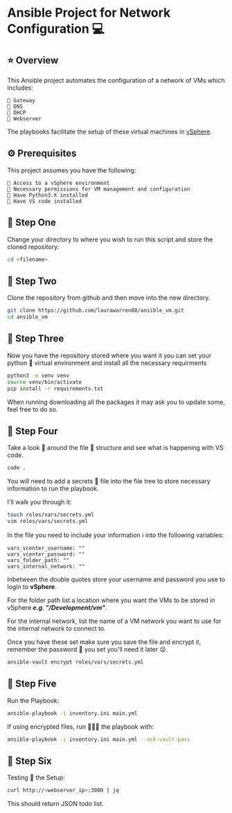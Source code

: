 # **Ansible Project for Network Configuration** 💻

## ⭐️ Overview
This Ansible project automates the configuration of a network of VMs which includes:
```
🔹 Gateway
🔹 DNS
🔹 DHCP
🔹 Webserver
```
The playbooks facilitate the setup of these virtual machines in [vSphere](https://vcenter.easlab.co.uk).

## ⚙️ Prerequisites 
This project assumes you have the following: 
```
🔸 Access to a vSphere environment
🔸 Necessary permissions for VM management and configuration
🔸 Have Python3.X installed
🔸 Have VS code installed
```

## 🐾 Step One
Change your directory to where you wish to run this script and store the cloned repository:
```bash
cd <filename>
```

## 🐾 Step Two
Clone the repository from github and then move into the new directory.
```bash
git clone https://github.com/laurawarren88/ansible_vm.git
cd ansible_vm
```

## 🐾 Step Three 
Now you have the repository stored where you want it you can set your python 🐍 virtual environment and install all the necessary requirments
```bash
python3 -m venv venv
source venv/bin/activate
pip install -r requirements.txt
```
When running downloading all the packages it may ask you to update some, feel free to do so. 

## 🐾 Step Four 
Take a look 👀 around the file 📂 structure and see what is happening with VS code. 
```bash
code .
```

You will need to add a secrets 🤫 file into the file tree to store necessary information to run the playbook. 

I'll walk you through it:
```bash
touch roles/vars/secrets.yml
vim roles/vars/secrets.yml
```

In the file you need to include your information ℹ️ into the following variables:
```
vars_vcenter_username: ""
vars_vcenter_password: ""
vars_folder_path: ""
vars_internal_network: ""
```

Inbetween the double quotes store your username and password you use to login to **vSphere**. 

For the folder path list a location where you want the VMs to be stored in vSphere ***e.g. "/Development/vm"***.

For the internal network, list the name of a VM network you want to use for the internal network to connect to. 

Once you have these set make sure you save the file and encrypt it, remember the password 🔐 you set you'll need it later 😜. 
```bash
ansible-vault encrypt roles/vars/secrets.yml
```

## 🐾 Step Five
Run the Playbook: 
```bash
ansible-playbook -i inventory.ini main.yml
```

If using encrypted files, run 🏃🏼‍♀️ the playbook with: 
```bash
ansible-playbook -i inventory.ini main.yml --ask-vault-pass
```

## 🐾 Step Six
Testing 💯 the Setup:
```bash
curl http://<webserver_ip>:3000 | jq
```
This should return JSON todo list. 